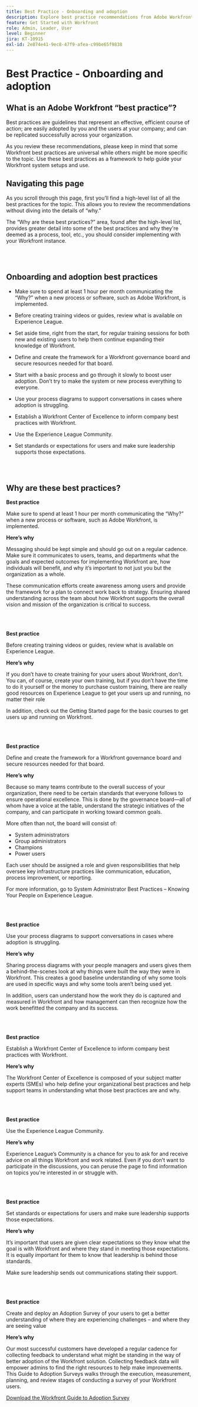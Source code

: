 ```yaml
---
title: Best Practice - Onboarding and adoption
description: Explore best practice recommendations from Adobe Workfront experts about onboarding users to Workfront and increasing user adoption.
feature: Get Started with Workfront
role: Admin, Leader, User
level: Beginner
jira: KT-10915
exl-id: 2e874e41-9ec8-47f9-afea-c99be65f9838
---
```

# Best Practice - Onboarding and adoption

## What is an Adobe Workfront “best practice”? 

Best practices are guidelines that represent an effective, efficient course of action; are easily adopted by you and the users at your company; and can be replicated successfully across your organization. 

As you review these recommendations, please keep in mind that some Workfront best practices are universal while others might be more specific to the topic. Use these best practices as a framework to help guide your Workfront system setups and use.

## Navigating this page 

As you scroll through this page, first you’ll find a high-level list of all the best practices for the topic. This allows you to review the recommendations without diving into the details of “why.” 

The “Why are these best practices?” area, found after the high-level list, provides greater detail into some of the best practices and why they're deemed as a process, tool, etc., you should consider implementing with your Workfront instance. 

</br>
</br>

## Onboarding and adoption best practices 

* Make sure to spend at least 1 hour per month communicating the “Why?” when a new process or software, such as Adobe Workfront, is implemented. 

* Before creating training videos or guides, review what is available on Experience League. 

* Set aside time, right from the start, for regular training sessions for both new and existing users to help them continue expanding their knowledge of Workfront. 

* Define and create the framework for a Workfront governance board and secure resources needed for that board. 

* Start with a basic process and go through it slowly to boost user adoption. Don’t try to make the system or new process everything to everyone. 

* Use your process diagrams to support conversations in cases where adoption is struggling. 

* Establish a Workfront Center of Excellence to inform company best practices with Workfront. 

* Use the Experience League Community. 

* Set standards or expectations for users and make sure leadership supports those expectations. 

</br>
</br>


## Why are these best practices? 

**Best practice**

Make sure to spend at least 1 hour per month communicating the “Why?” when a new process or software, such as Adobe Workfront, is implemented.

**Here’s why**

Messaging should be kept simple and should go out on a regular cadence. Make sure it communicates to users, teams, and departments what the goals and expected outcomes for implementing Workfront are, how individuals will benefit, and why it’s important to not just you but the organization as a whole.  

These communication efforts create awareness among users and provide the framework for a plan to connect work back to strategy. Ensuring shared understanding across the team about how Workfront supports the overall vision and mission of the organization is critical to success. 

</br>
</br>

**Best practice**

Before creating training videos or guides, review what is available on Experience League. 

**Here’s why**
 
If you don’t have to create training for your users about Workfront, don’t. You can, of course, create your own training, but if you don’t have the time to do it yourself or the money to purchase custom training, there are really good resources on Experience League to get your users up and running, no matter their role  

In addition, check out the Getting Started page for the basic courses to get users up and running on Workfront. 

</br>
</br>

**Best practice**

Define and create the framework for a Workfront governance board and secure resources needed for that board. 

**Here’s why**

Because so many teams contribute to the overall success of your organization, there need to be certain standards that everyone follows to ensure operational excellence. This is done by the governance board—all of whom have a voice at the table, understand the strategic initiatives of the company, and can participate in working toward common goals. 

More often than not, the board will consist of:  

* System administrators 
* Group administrators 
* Champions 
* Power users 
 

Each user should be assigned a role and given responsibilities that help oversee key infrastructure practices like communication, education, process improvement, or reporting.   

For more information, go to System Administrator Best Practices – Knowing Your People on Experience League.  

</br>
</br>

**Best practice**

Use your process diagrams to support conversations in cases where adoption is struggling.

**Here’s why**

Sharing process diagrams with your people managers and users gives them a behind-the-scenes look at why things were built the way they were in Workfront. This creates a good baseline understanding of why some tools are used in specific ways and why some tools aren’t being used yet. 

In addition, users can understand how the work they do is captured and measured in Workfront and how management can then recognize how the work benefitted the company and its success.

</br>
</br>

**Best practice**

Establish a Workfront Center of Excellence to inform company best practices with Workfront. 

**Here’s why**

The Workfront Center of Excellence is composed of your subject matter experts (SMEs) who help define your organizational best practices and help support teams in understanding what those best practices are and why. 

</br>
</br>

**Best practice**

Use the Experience League Community. 

**Here’s why**

Experience League’s Community is a chance for you to ask for and receive advice on all things Workfront and work related. Even if you don’t want to participate in the discussions, you can peruse the page to find information on topics you're interested in or struggle with. 

</br>
</br>


**Best practice**

Set standards or expectations for users and make sure leadership supports those expectations.

**Here’s why**

It’s important that users are given clear expectations so they know what the goal is with Workfront and where they stand in meeting those expectations. It is equally important for them to know that leadership is behind those standards. 


Make sure leadership sends out communications stating their support.

</br>
</br>


**Best practice**

Create and deploy an Adoption Survey of your users to get a better understanding of where they are experiencing challenges – and where they are seeing value

**Here’s why**

Our most successful customers have developed a regular cadence for collecting feedback to understand what might be standing in the way of better adoption of the Workfront solution. Collecting feedback data will empower admins to find the right resources to help make improvements. This Guide to Adoption Surveys walks through the execution, measurement, planning, and review stages of conducting a survey of your Workfront users.

<a href="assets/adoption-survey.pdf" class="spectrum-Button spectrum-Button--outline spectrum-Button--primary spectrum-Button--sizeM">
<span class="spectrum-Button-label has-no-wrap has-text-weight-bold">Download the Workfront Guide to Adoption Survey </span></a>

